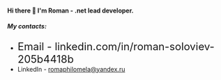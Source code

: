 #### Hi there 👋 I'm Roman - .net lead developer.
##### My contacts:
* <font size=5>Email - linkedin.com/in/roman-soloviev-205b4418b</font>
* LinkedIn - romaphilomela@yandex.ru
